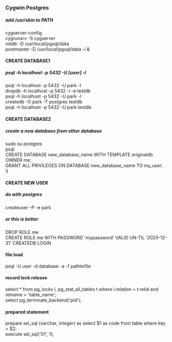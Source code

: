 
### Cygwin Postgres  
##### add /usr/sbin to PATH  
cygserver-config  
cygrunsrv -S cygserver  
initdb -D /usr/local/pgsql/data  
postmaster -D /usr/local/pgsql/data -i &  

#### CREATE DATABASE1  
##### psql -h localhost -p 5432 -U [user] -l   
psql -h localhost -p 5432 -U park -l  
dropdb -h localhost -p 5432 -i -e testdb  
psql -h localhost -p 5432 -U park -l  
createdb -O park -T postgres testdb  
psql -h localhost -p 5432 -U park testdb  

#### CREATE DATABASE2  
##### create a new database from other database  
sudo su postgres  
psql  
CREATE DATABASE new_database_name WITH TEMPLATE originaldb OWNER me;  
GRANT ALL PRIVILEGES ON DATABASE new_database_name TO my_user;  
\l  

#### CREATE NEW USER  
##### do with postgres  
createuser -P -e park  
##### or this is better  
DROP ROLE me  
CREATE ROLE me WITH PASSWORD 'mypassword' VALID UN-TIL '2020-12-31' CREATEDB LOGIN  


#### file load  
psql -U user -d database -a -f pathtofile  


#### record lock release  
select * from pg_locks l, pg_stat_all_tables t where l.relation = t.relid and relname = 'table_name';  
select pg_terminate_backend('pid');  


#### prepared statement  
prepare sel_sql (varchar, integer) as select $1 as code from table where key = $2;  
execute sel_sql('01', 1);  


